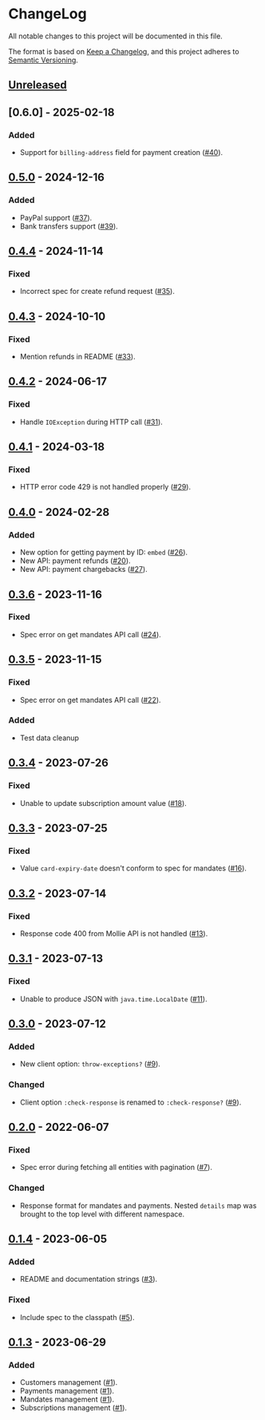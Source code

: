 # ChangeLog #

All notable changes to this project will be documented in this file.

The format is based on [Keep a Changelog](https://keepachangelog.com/en/1.0.0/), and this project adheres to
[Semantic Versioning](https://semver.org/spec/v2.0.0.html).

## [Unreleased] ##

## [0.6.0] - 2025-02-18 ##

### Added ###

- Support for `billing-address` field for payment creation ([#40](https://github.com/AdGoji/mollie/issues/40)).

## [0.5.0] - 2024-12-16 ##

### Added ###

- PayPal support ([#37](https://github.com/AdGoji/mollie/issues/37)).
- Bank transfers support ([#39](https://github.com/AdGoji/mollie/issues/39)).

## [0.4.4] - 2024-11-14 ##

### Fixed ###

- Incorrect spec for create refund request ([#35](https://github.com/AdGoji/mollie/issues/35)).

## [0.4.3] - 2024-10-10 ##

### Fixed ###

- Mention refunds in README ([#33](https://github.com/AdGoji/mollie/issues/33)).

## [0.4.2] - 2024-06-17 ##

### Fixed ###

- Handle `IOException` during HTTP call ([#31](https://github.com/AdGoji/mollie/issues/31)).

## [0.4.1] - 2024-03-18 ##

### Fixed ###

- HTTP error code 429 is not handled properly ([#29](https://github.com/AdGoji/mollie/issues/29)).

## [0.4.0] - 2024-02-28 ##

### Added ###

- New option for getting payment by ID: `embed` ([#26](https://github.com/AdGoji/mollie/issues/26)).
- New API: payment refunds ([#20](https://github.com/AdGoji/mollie/issues/20)).
- New API: payment chargebacks ([#27](https://github.com/AdGoji/mollie/issues/27)).

## [0.3.6] - 2023-11-16 ##

### Fixed ###

- Spec error on get mandates API call ([#24](https://github.com/AdGoji/mollie/issues/24)).

## [0.3.5] - 2023-11-15 ##

### Fixed ###

- Spec error on get mandates API call ([#22](https://github.com/AdGoji/mollie/issues/22)).

### Added ###
- Test data cleanup

## [0.3.4] - 2023-07-26 ##

### Fixed ###

- Unable to update subscription amount value ([#18](https://github.com/AdGoji/mollie/issues/18)).

## [0.3.3] - 2023-07-25 ##

### Fixed ###

- Value `card-expiry-date` doesn't conform to spec for mandates ([#16](https://github.com/AdGoji/mollie/issues/16)).

## [0.3.2] - 2023-07-14 ##

### Fixed ###

- Response code 400 from Mollie API is not handled ([#13](https://github.com/AdGoji/mollie/issues/13)).

## [0.3.1] - 2023-07-13 ##

### Fixed ###

- Unable to produce JSON with `java.time.LocalDate` ([#11](https://github.com/AdGoji/mollie/issues/11)).

## [0.3.0] - 2023-07-12 ##

### Added ###

- New client option: `throw-exceptions?` ([#9](https://github.com/AdGoji/mollie/issues/9)).

### Changed ###

- Client option `:check-response` is renamed to `:check-response?` ([#9](https://github.com/AdGoji/mollie/issues/9)).

## [0.2.0] - 2022-06-07 ##

### Fixed ###

- Spec error during fetching all entities with pagination ([#7](https://github.com/AdGoji/mollie/issues/7)).

### Changed ###

- Response format for mandates and payments. Nested `details` map was
  brought to the top level with different namespace.

## [0.1.4] - 2023-06-05 ##

### Added ###

- README and documentation strings ([#3](https://github.com/AdGoji/mollie/issues/3)).

### Fixed ###

- Include spec to the classpath ([#5](https://github.com/AdGoji/mollie/issues/5)).

## [0.1.3] - 2023-06-29 ##

### Added ###

- Customers management ([#1](https://github.com/AdGoji/mollie/issues/1)).
- Payments management ([#1](https://github.com/AdGoji/mollie/issues/1)).
- Mandates management ([#1](https://github.com/AdGoji/mollie/issues/1)).
- Subscriptions management ([#1](https://github.com/AdGoji/mollie/issues/1)).

[unreleased]: https://github.com/AdGoji/mollie/compare/0.5.0..HEAD
[0.5.0]: https://github.com/AdGoji/mollie/compare/0.4.4..0.5.0
[0.4.4]: https://github.com/AdGoji/mollie/compare/0.4.3..0.4.4
[0.4.3]: https://github.com/AdGoji/mollie/compare/0.4.2..0.4.3
[0.4.2]: https://github.com/AdGoji/mollie/compare/0.4.1..0.4.2
[0.4.1]: https://github.com/AdGoji/mollie/compare/0.4.0..0.4.1
[0.4.0]: https://github.com/AdGoji/mollie/compare/0.3.6..0.4.0
[0.3.6]: https://github.com/AdGoji/mollie/compare/0.3.5..0.3.6
[0.3.5]: https://github.com/AdGoji/mollie/compare/0.3.4..0.3.5
[0.3.4]: https://github.com/AdGoji/mollie/compare/0.3.3..0.3.4
[0.3.3]: https://github.com/AdGoji/mollie/compare/0.3.2..0.3.3
[0.3.2]: https://github.com/AdGoji/mollie/compare/0.3.1..0.3.2
[0.3.1]: https://github.com/AdGoji/mollie/compare/0.3.0..0.3.1
[0.3.0]: https://github.com/AdGoji/mollie/compare/0.2.0..0.3.0
[0.2.0]: https://github.com/AdGoji/mollie/compare/0.1.4..0.2.0
[0.1.4]: https://github.com/AdGoji/mollie/compare/0.1.3..0.1.4
[0.1.3]: https://github.com/AdGoji/mollie/releases/tag/0.1.3
